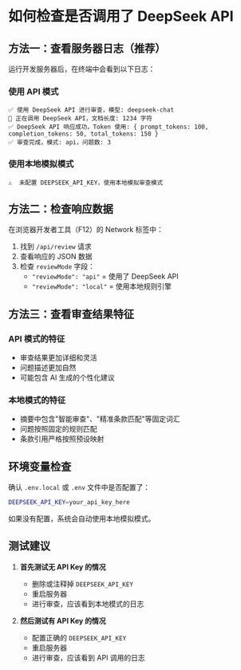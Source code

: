 # 如何检查是否调用了 DeepSeek API

## 方法一：查看服务器日志（推荐）

运行开发服务器后，在终端中会看到以下日志：

### 使用 API 模式
```
✅ 使用 DeepSeek API 进行审查，模型: deepseek-chat
🔄 正在调用 DeepSeek API，文档长度: 1234 字符
✅ DeepSeek API 响应成功，Token 使用: { prompt_tokens: 100, completion_tokens: 50, total_tokens: 150 }
✅ 审查完成，模式: api，问题数: 3
```

### 使用本地模拟模式
```
⚠️  未配置 DEEPSEEK_API_KEY，使用本地模拟审查模式
```

## 方法二：检查响应数据

在浏览器开发者工具（F12）的 Network 标签中：
1. 找到 `/api/review` 请求
2. 查看响应的 JSON 数据
3. 检查 `reviewMode` 字段：
   - `"reviewMode": "api"` = 使用了 DeepSeek API
   - `"reviewMode": "local"` = 使用本地规则引擎

## 方法三：查看审查结果特征

### API 模式的特征
- 审查结果更加详细和灵活
- 问题描述更加自然
- 可能包含 AI 生成的个性化建议

### 本地模式的特征
- 摘要中包含"智能审查"、"精准条款匹配"等固定词汇
- 问题按照固定的规则匹配
- 条款引用严格按照预设映射

## 环境变量检查

确认 `.env.local` 或 `.env` 文件中是否配置了：
```bash
DEEPSEEK_API_KEY=your_api_key_here
```

如果没有配置，系统会自动使用本地模拟模式。

## 测试建议

1. **首先测试无 API Key 的情况**
   - 删除或注释掉 `DEEPSEEK_API_KEY`
   - 重启服务器
   - 进行审查，应该看到本地模式的日志

2. **然后测试有 API Key 的情况**
   - 配置正确的 `DEEPSEEK_API_KEY`
   - 重启服务器
   - 进行审查，应该看到 API 调用的日志
